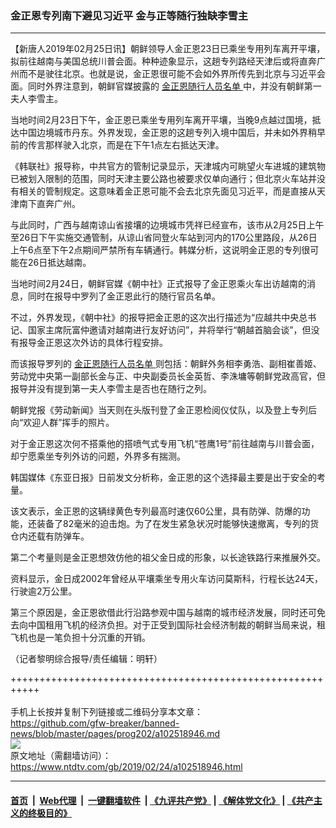 ### 金正恩专列南下避见习近平 金与正等随行独缺李雪主
------------------------

<div class="post_content">
 <p>
  【新唐人2019年02月25日讯】朝鲜领导人金正恩23日已乘坐专用列车离开平壤，拟前往越南与美国总统川普会面。种种迹象显示，这趟专列路经天津后或将直奔广州而不是驶往北京。也就是说，金正恩很可能不会如外界所传先到北京与习近平会面。同时外界注意到，朝鲜官媒披露的
  <a href="https://www.ntdtv.com/gb/金正恩随行人员名单.htm">
   金正恩随行人员名单
  </a>
  中，并没有朝鲜第一夫人李雪主。
 </p>
 <p>
  当地时间2月23日下午，金正恩已乘坐专用列车离开平壤，当晚9点越过国境，抵达中国边境城市丹东。外界发现，金正恩的这趟专列入境中国后，并未如外界稍早前的传言那样驶入北京，而是在下午1点左右抵达天津。
 </p>
 <p>
  《韩联社》报导称，中共官方的管制记录显示，天津城内可眺望火车进城的建筑物已被划入限制的范围，同时天津主要公路也被要求仅单向通行；但北京火车站并没有相关的管制规定。这意味着金正恩可能不会去北京先面见习近平，而是直接从天津南下直奔广州。
 </p>
 <p>
  与此同时，广西与越南谅山省接壤的边境城市凭祥已经宣布，该市从2月25日上午至26日下午实施交通管制，从谅山省同登火车站到河内的170公里路段，从26日上午6点至下午2点期间严禁所有车辆通行。韩媒分析，这说明金正恩的专列很可能在26日抵达越南。
 </p>
 <p>
  当地时间2月24日，朝鲜官媒《朝中社》正式报导了金正恩乘火车出访越南的消息，同时在报导中罗列了金正恩此行的随行官员名单。
 </p>
 <p>
  不过，外界发现，《朝中社》的报导把金正恩的这次出行描述为“应越共中央总书记、国家主席阮富仲邀请对越南进行友好访问”，并将举行“朝越首脑会谈”，但没有报导金正恩这次外访的具体行程安排。
 </p>
 <p>
  而该报导罗列的
  <a href="https://www.ntdtv.com/gb/金正恩随行人员名单.htm">
   金正恩随行人员名单
  </a>
  则包括：朝鲜外务相李勇浩、副相崔善姬、劳动党中央第一副部长金与正、中央副委员长金英哲、李洙墉等朝鲜党政高官，但报导并没有提到第一夫人李雪主是否也在随行之列。
 </p>
 <p>
  朝鲜党报《劳动新闻》当天则在头版刊登了金正恩检阅仪仗队，以及登上专列后向“欢迎人群”挥手的照片。
 </p>
 <p>
  对于金正恩这次何不搭乘他的搭喷气式专用飞机“苍鹰1号”前往越南与川普会面，却宁愿乘坐专列外访的问题，外界多有揣测。
 </p>
 <p>
  韩国媒体《东亚日报》日前发文分析称，金正恩的这个选择最主要是出于安全的考量。
 </p>
 <p>
  该文表示，金正恩的这辆绿黄色专列最高时速仅60公里，具有防弹、防爆的功能，还装备了82毫米的迫击炮。为了在发生紧急状况时能够快速撤离，专列的货仓内还载有防弹车。
 </p>
 <p>
  第二个考量则是金正恩想效仿他的祖父金日成的形象，以长途铁路行来推展外交。
 </p>
 <p>
  资料显示，金日成2002年曾经从平壤乘坐专用火车访问莫斯科，行程长达24天，行驶逾2万公里。
 </p>
 <p>
  第三个原因是，金正恩欲借此行沿路参观中国与越南的城市经济发展，同时还可免去向中国租用飞机的经济负担。对于正受到国际社会经济制裁的朝鲜当局来说，租飞机也是一笔负担十分沉重的开销。
 </p>
 <p>
  （记者黎明综合报导/责任编辑：明轩）
 </p>
 <div class="single_ad">
 </div>
</div>

+++++++++++++++++++++++++++++++++++++++++++++++++++++++++++<br/><br/>
手机上长按并复制下列链接或二维码分享本文章：<br/>
https://github.com/gfw-breaker/banned-news/blob/master/pages/prog202/a102518946.md <br/>
<a href='https://github.com/gfw-breaker/banned-news/blob/master/pages/prog202/a102518946.md'><img src='https://github.com/gfw-breaker/banned-news/blob/master/pages/prog202/a102518946.md.png'/></a> <br/>
原文地址（需翻墙访问）：https://www.ntdtv.com/gb/2019/02/24/a102518946.html


------------------------
#### [首页](https://github.com/gfw-breaker/banned-news/blob/master/README.md) &nbsp;|&nbsp; [Web代理](https://github.com/labour-camp/helloworld) &nbsp;|&nbsp; [一键翻墙软件](https://github.com/gfw-breaker/nogfw/blob/master/README.md) &nbsp;| [《九评共产党》](https://github.com/gfw-breaker/9ping.md/blob/master/README.md#九评之一评共产党是什么) | [《解体党文化》](https://github.com/gfw-breaker/jtdwh.md/blob/master/README.md) | [《共产主义的终极目的》](https://github.com/gfw-breaker/gczydzjmd.md/blob/master/README.md)

